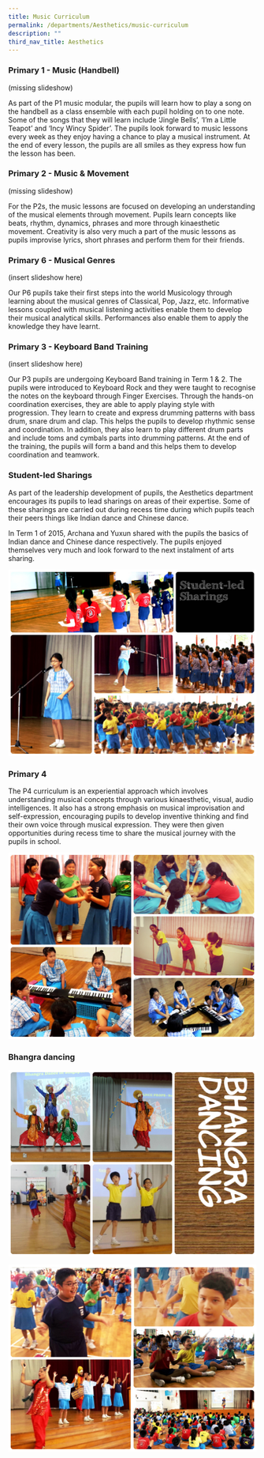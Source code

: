 ```yaml
---
title: Music Curriculum
permalink: /departments/Aesthetics/music-curriculum
description: ""
third_nav_title: Aesthetics
---
```

### Primary 1 - Music (Handbell)

(missing slideshow)

As part of the P1 music modular, the pupils will learn how to play a song on the handbell as a class ensemble with each pupil holding on to one note. Some of the songs that they will learn include ‘Jingle Bells’, ‘I’m a Little Teapot’ and ‘Incy Wincy Spider’. The pupils look forward to music lessons every week as they enjoy having a chance to play a musical instrument. At the end of every lesson, the pupils are all smiles as they express how fun the lesson has been.

### Primary 2 - Music & Movement

  
(missing slideshow)


For the P2s, the music lessons are focused on developing an understanding of the musical elements through movement. Pupils learn concepts like beats, rhythm, dynamics, phrases and more through kinaesthetic movement. Creativity is also very much a part of the music lessons as pupils improvise lyrics, short phrases and perform them for their friends.

### Primary 6 - Musical Genres

  (insert slideshow here)

Our P6 pupils take their first steps into the world Musicology through learning about the musical genres of Classical, Pop, Jazz, etc. Informative lessons coupled with musical listening activities enable them to develop their musical analytical skills. Performances also enable them to apply the knowledge they have learnt.


### Primary 3 - Keyboard Band Training

  (insert slideshow here)

Our P3 pupils are undergoing Keyboard Band training in Term 1 & 2. The pupils were introduced to Keyboard Rock and they were taught to recognise the notes on the keyboard through Finger Exercises. Through the hands-on coordination exercises, they are able to apply playing style with progression. They learn to create and express drumming patterns with bass drum, snare drum and clap. This helps the pupils to develop rhythmic sense and coordination. In addition, they also learn to play different drum parts and include toms and cymbals parts into drumming patterns. At the end of the training, the pupils will form a band and this helps them to develop coordination and teamwork.

### Student-led Sharings

As part of the leadership development of pupils, the Aesthetics department encourages its pupils to lead sharings on areas of their expertise. Some of these sharings are carried out during recess time during which pupils teach their peers things like Indian dance and Chinese dance.

In Term 1 of 2015, Archana and Yuxun shared with the pupils the basics of Indian dance and Chinese dance respectively. The pupils enjoyed themselves very much and look forward to the next instalment of arts sharing.

![](/images/music%201.jpeg)

### Primary 4

The P4 curriculum is an experiential approach which involves understanding musical concepts through various kinaesthetic, visual, audio intelligences. It also has a strong emphasis on musical improvisation and self-expression, encouraging pupils to develop inventive thinking and find their own voice through musical expression. They were then given opportunities during recess time to share the musical journey with the pupils in school.

![](/images/music%202.jpeg)

### Bhangra dancing


![](/images/Bhangra%20dancing%201.jpeg)

![](/images/Bhangra%20dancing%202.jpeg)
